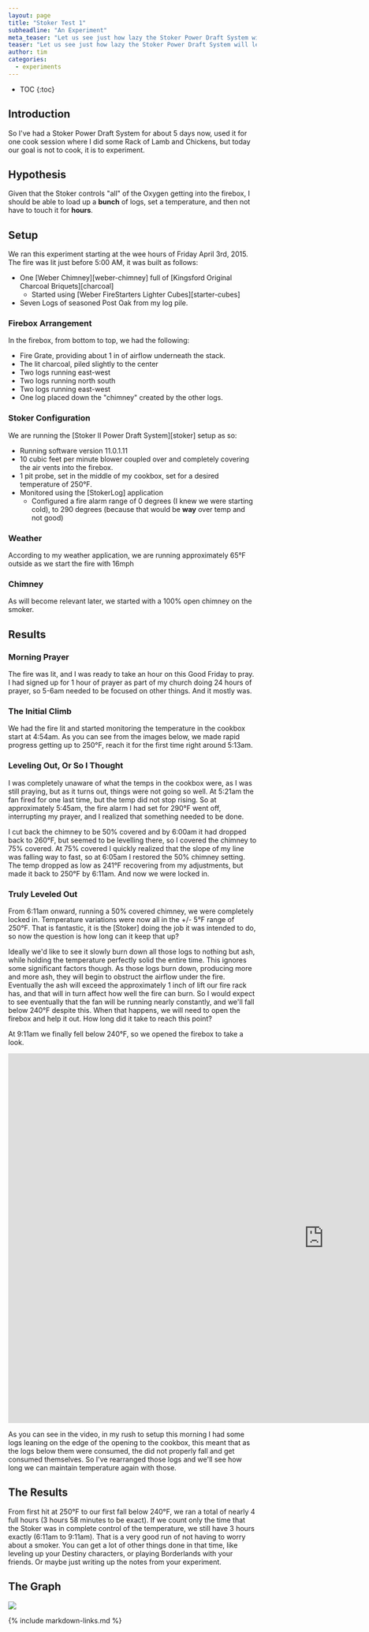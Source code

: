 ```yaml
---
layout: page
title: "Stoker Test 1"
subheadline: "An Experiment"
meta_teaser: "Let us see just how lazy the Stoker Power Draft System will let us be."
teaser: "Let us see just how lazy the Stoker Power Draft System will let us be."
author: tim
categories:
  - experiments
---
```



* TOC
{:toc}

## Introduction

So I've had a Stoker Power Draft System for about 5 days now, used it for one cook session where I did some Rack of Lamb and Chickens, but today our goal is not to cook, it is to experiment.

## Hypothesis

Given that the Stoker controls "all" of the Oxygen getting into the firebox, I should be able to load up a **bunch** of logs, set a temperature, and then not have to touch it for **hours**.

## Setup

We ran this experiment starting at the wee hours of Friday April 3rd, 2015.  The fire was lit just before 5:00 AM, it was built as follows:

* One [Weber Chimney][weber-chimney] full of [Kingsford Original Charcoal Briquets][charcoal]
	* Started using [Weber FireStarters Lighter Cubes][starter-cubes]
* Seven Logs of seasoned Post Oak from my log pile.

### Firebox Arrangement

In the firebox, from bottom to top, we had the following:

* Fire Grate, providing about 1 in of airflow underneath the stack.
* The lit charcoal, piled slightly to the center
* Two logs running east-west
* Two logs running north south
* Two logs running east-west
* One log placed down the "chimney" created by the other logs.

### Stoker Configuration

We are running the [Stoker II Power Draft System][stoker] setup as so:

* Running software version 11.0.1.11
* 10 cubic feet per minute blower coupled over and completely covering the air vents into the firebox.
* 1 pit probe, set in the middle of my cookbox, set for a desired temperature of 250°F.
* Monitored using the [StokerLog] application
  * Configured a fire alarm range of 0 degrees (I knew we were starting cold), to 290 degrees (because that would be **way** over temp and not good)

### Weather

According to my weather application, we are running approximately 65°F outside as we start the fire with 16mph

### Chimney

As will become relevant later, we started with a 100% open chimney on the smoker.

## Results

### Morning Prayer

The fire was lit, and I was ready to take an hour on this Good Friday to pray.  I had signed up for 1 hour of prayer as part of my church doing 24 hours of prayer, so 5-6am needed to be focused on other things.  And it mostly was.

### The Initial Climb

We had the fire lit and started monitoring the temperature in the cookbox start at 4:54am.  As you can see from the images below, we made rapid progress getting up to 250°F, reach it for the first time right around 5:13am.

### Leveling Out, Or So I Thought

I was completely unaware of what the temps in the cookbox were, as I was still praying, but as it turns out, things were not going so well.  At 5:21am the fan fired for one last time, but the temp did not stop rising.  So at approximately 5:45am, the fire alarm I had set for 290°F went off, interrupting my prayer, and I realized that something needed to be done.  

I cut back the chimney to be 50% covered and by 6:00am it had dropped back to 260°F, but seemed to be levelling there, so I covered the chimney to 75% covered. At 75% covered I quickly realized that the slope of my line was falling way to fast, so at 6:05am I restored the 50% chimney setting. The temp dropped as low as 241°F recovering from my adjustments, but made it back to 250°F by 6:11am.  And now we were locked in.

### Truly Leveled Out

From 6:11am onward, running a 50% covered chimney, we were completely locked in.  Temperature variations were now all in the +/- 5°F range of 250°F.  That is fantastic, it is the [Stoker] doing the job it was intended to do, so now the question is how long can it keep that up?

Ideally we'd like to see it slowly burn down all those logs to nothing but ash, while holding the temperature perfectly solid the entire time.  This ignores some significant factors though.  As those logs burn down, producing more and more ash, they will begin to obstruct the airflow under the fire.  Eventually the ash will exceed the approximately 1 inch of lift our fire rack has, and that will in turn affect how well the fire can burn.  So I would expect to see eventually that the fan will be running nearly constantly, and we'll fall below 240°F despite this.  When that happens, we will need to open the firebox and help it out.  How long did it take to reach this point?

At 9:11am we finally fell below 240°F, so we opened the firebox to take a look.

<iframe width="1280" height="750" src="https://www.youtube.com/embed/wqGOrUvlqaE" frameborder="0" allowfullscreen></iframe>

As you can see in the video, in my rush to setup this morning I had some logs leaning on the edge of the opening to the cookbox, this meant that as the logs below them were consumed, the did not properly fall and get consumed themselves.  So I've rearranged those logs and we'll see how long we can maintain temperature again with those.

## The Results

From first hit at 250°F to our first fall below 240°F, we ran a total of nearly 4 full hours (3 hours 58 minutes to be exact).  If we count only the time that the Stoker was in complete control of the temperature, we still have 3 hours exactly (6:11am to 9:11am).  That is a very good run of not having to worry about a smoker.  You can get a lot of other things done in that time, like leveling up your Destiny characters, or playing Borderlands with your friends.  Or maybe just writing up the notes from your experiment.

## The Graph

<img src="{{ site.urlimg }}stoker-test-1.png" />

{% include markdown-links.md %}
